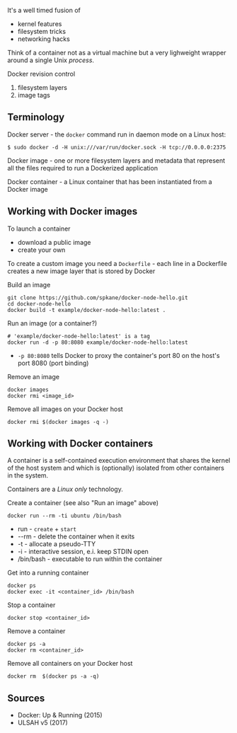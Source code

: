 It's a well timed fusion of
* kernel features
* filesystem tricks
* networking hacks

Think of a container not as a virtual machine but a very lighweight wrapper
around a single Unix *process*.

Docker revision control

1. filesystem layers
2. image tags

Terminology
-----------

Docker server - the `docker` command run in daemon mode on a Linux host:
    
    $ sudo docker -d -H unix:///var/run/docker.sock -H tcp://0.0.0.0:2375

Docker image - one or more filesystem layers and metadata that represent all
the files required to run a Dockerized application

Docker container - a Linux container that has been instantiated from a Docker
image

Working with Docker images
--------------------------

To launch a container

* download a public image
* create your own

To create a custom image you need a `Dockerfile` - each line in a Dockerfile creates a new image layer that is stored by Docker

Build an image

    git clone https://github.com/spkane/docker-node-hello.git
    cd docker-node-hello
    docker build -t example/docker-node-hello:latest .

Run an image (or a container?)

    # 'example/docker-node-hello:latest' is a tag
    docker run -d -p 80:8080 example/docker-node-hello:latest
    
* `-p 80:8080` tells Docker to proxy the container's port 80 on the host's port 8080 (port binding)

Remove an image

    docker images
    docker rmi <image_id>

Remove all images on your Docker host

    docker rmi $(docker images -q -)

Working with Docker containers
------------------------------

A container is a self-contained execution environment that shares the kernel of
the host system and which is (optionally) isolated from other containers in the
system.

Containers are a *Linux only* technology.

Create a container (see also "Run an image" above)

    docker run --rm -ti ubuntu /bin/bash 

* run - `create` + `start`
* --rm - delete the container when it exits
* -t - allocate a pseudo-TTY
* -i - interactive session, e.i. keep STDIN open
* /bin/bash - executable to run within the container

Get into a running container

    docker ps
    docker exec -it <container_id> /bin/bash

Stop a container

    docker stop <container_id>

Remove a container

    docker ps -a
    docker rm <container_id>

Remove all containers on your Docker host

    docker rm  $(docker ps -a -q)

Sources
-------

* Docker: Up & Running (2015)
* ULSAH v5 (2017)
